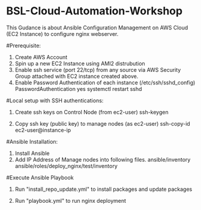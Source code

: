 # BSL-Cloud-Automation-Workshop
This Gudance is about Ansible Configuration Management on AWS Cloud (EC2 Instance) to configure nginx webserver.

#Prerequisite:
1. Create AWS Account
2. Spin up a new EC2 Instance using AMI2 distrubution
3. Enable ssh service (port 22/tcp) from any source via AWS Security Group attached with EC2 instance created above.
4. Enable Password Authentication of each instance (/etc/ssh/sshd_config)
    PasswordAuthentication yes
    systemctl restart sshd

#Local setup with SSH authentications:
1. Create ssh keys on Control Node (from ec2-user)
    ssh-keygen

2. Copy ssh key (public key) to manage nodes (as ec2-user)
    ssh-copy-id ec2-user@instance-ip

#Ansible Installation:
1. Install Ansible
2. Add IP Address of Manage nodes into following files.
    ansible/inventory
    ansible/roles/deploy_nginx/test/inventory
    
#Execute Ansible Playbook
1. Run "install_repo_update.yml" to install packages and update packages

2. Run "playbook.yml" to run nginx deployment
